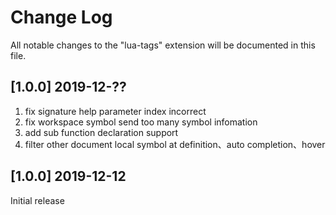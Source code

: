 # Change Log

All notable changes to the "lua-tags" extension will be documented in this file.

## [1.0.0] 2019-12-??
1. fix signature help parameter index incorrect
2. fix workspace symbol send too many symbol infomation
3. add sub function declaration support
4. filter other document local symbol at definition、auto completion、hover

## [1.0.0] 2019-12-12

Initial release